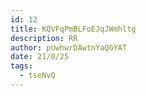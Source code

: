 ```yaml
---
id: 12
title: KQVFqPmBLFoEJqJWmhltg
description: RR
author: pUwhwrDAwtnYaQGYAT
date: 21/0/25
tags:
  - tseNvQ
---
```

